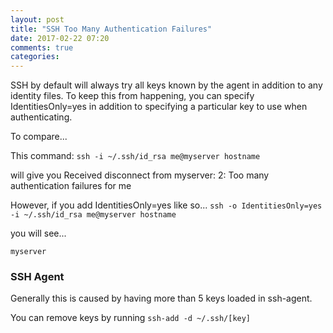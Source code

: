 ```yaml
---
layout: post
title: "SSH Too Many Authentication Failures"
date: 2017-02-22 07:20
comments: true
categories:
---
```


SSH by default will always try all keys known by the agent in addition to any identity files. To keep this from happening, you can specify IdentitiesOnly=yes in addition to specifying a particular key to use when authenticating.

To compare...

This command:
`ssh -i ~/.ssh/id_rsa me@myserver hostname`

will give you Received disconnect from myserver: 2: Too many authentication failures for me

However, if you add IdentitiesOnly=yes like so...
`ssh -o IdentitiesOnly=yes -i ~/.ssh/id_rsa me@myserver hostname`

you will see...

`myserver`

### SSH Agent
Generally this is caused by having more than 5 keys loaded in ssh-agent.

You can remove keys by running `ssh-add -d ~/.ssh/[key]`
